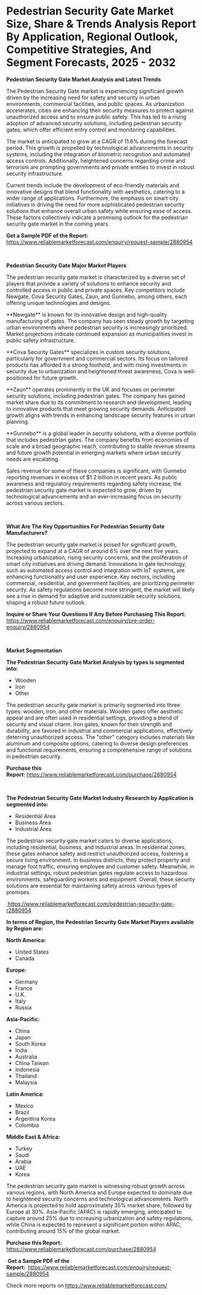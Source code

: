 <p><h1>Pedestrian Security Gate Market Size, Share & Trends Analysis Report By Application, Regional Outlook, Competitive Strategies, And Segment Forecasts, 2025 - 2032</h1></p><p><strong>Pedestrian Security Gate Market Analysis and Latest Trends</strong></p>
<p><p>The Pedestrian Security Gate market is experiencing significant growth driven by the increasing need for safety and security in urban environments, commercial facilities, and public spaces. As urbanization accelerates, cities are enhancing their security measures to protect against unauthorized access and to ensure public safety. This has led to a rising adoption of advanced security solutions, including pedestrian security gates, which offer efficient entry control and monitoring capabilities.</p><p>The market is anticipated to grow at a CAGR of 11.6% during the forecast period. This growth is propelled by technological advancements in security systems, including the integration of biometric recognition and automated access controls. Additionally, heightened concerns regarding crime and terrorism are prompting governments and private entities to invest in robust security infrastructure.</p><p>Current trends include the development of eco-friendly materials and innovative designs that blend functionality with aesthetics, catering to a wider range of applications. Furthermore, the emphasis on smart city initiatives is driving the need for more sophisticated pedestrian security solutions that enhance overall urban safety while ensuring ease of access. These factors collectively indicate a promising outlook for the pedestrian security gate market in the coming years.</p></p>
<p><strong>Get a Sample PDF of the Report:&nbsp;</strong> <a href="https://www.reliablemarketforecast.com/enquiry/request-sample/2880954?utm_campaign=1766&utm_medium=2&utm_source=Github&utm_content=ia&utm_term=12032025&utm_id=pedestrian-security-gate">https://www.reliablemarketforecast.com/enquiry/request-sample/2880954</a></p>
<p>&nbsp;</p>
<p><strong>Pedestrian Security Gate Major Market Players</strong></p>
<p><p>The pedestrian security gate market is characterized by a diverse set of players that provide a variety of solutions to enhance security and controlled access in public and private spaces. Key competitors include Newgate, Cova Security Gates, Zaun, and Gunnebo, among others, each offering unique technologies and designs.</p><p>**Newgate** is known for its innovative design and high-quality manufacturing of gates. The company has seen steady growth by targeting urban environments where pedestrian security is increasingly prioritized. Market projections indicate continued expansion as municipalities invest in public safety infrastructure.</p><p>**Cova Security Gates** specializes in custom security solutions, particularly for government and commercial sectors. Its focus on tailored products has afforded it a strong foothold, and with rising investments in security due to urbanization and heightened threat awareness, Cova is well-positioned for future growth.</p><p>**Zaun** operates prominently in the UK and focuses on perimeter security solutions, including pedestrian gates. The company has gained market share due to its commitment to research and development, leading to innovative products that meet growing security demands. Anticipated growth aligns with trends in enhancing landscape security features in urban planning.</p><p>**Gunnebo** is a global leader in security solutions, with a diverse portfolio that includes pedestrian gates. The company benefits from economies of scale and a broad geographic reach, contributing to stable revenue streams and future growth potential in emerging markets where urban security needs are escalating.</p><p>Sales revenue for some of these companies is significant, with Gunnebo reporting revenues in excess of $1.2 billion in recent years. As public awareness and regulatory requirements regarding safety increase, the pedestrian security gate market is expected to grow, driven by technological advancements and an ever-increasing focus on security across various sectors.</p></p>
<p>&nbsp;</p>
<p><strong>What Are The Key Opportunities For Pedestrian Security Gate Manufacturers?</strong></p>
<p><p>The pedestrian security gate market is poised for significant growth, projected to expand at a CAGR of around 6% over the next five years. Increasing urbanization, rising security concerns, and the proliferation of smart city initiatives are driving demand. Innovations in gate technology, such as automated access control and integration with IoT systems, are enhancing functionality and user experience. Key sectors, including commercial, residential, and government facilities, are prioritizing perimeter security. As safety regulations become more stringent, the market will likely see a rise in demand for adaptive and customizable security solutions, shaping a robust future outlook.</p></p>
<p><strong>Inquire or Share Your Questions If Any Before Purchasing This Report:</strong> <a href="https://www.reliablemarketforecast.com/enquiry/pre-order-enquiry/2880954?utm_campaign=1766&utm_medium=2&utm_source=Github&utm_content=ia&utm_term=12032025&utm_id=pedestrian-security-gate">https://www.reliablemarketforecast.com/enquiry/pre-order-enquiry/2880954</a></p>
<p>&nbsp;</p>
<p><strong>Market Segmentation</strong></p>
<p><strong>The Pedestrian Security Gate Market Analysis by types is segmented into:</strong></p>
<p><ul><li>Wooden</li><li>Iron</li><li>Other</li></ul></p>
<p><p>The pedestrian security gate market is primarily segmented into three types: wooden, iron, and other materials. Wooden gates offer aesthetic appeal and are often used in residential settings, providing a blend of security and visual charm. Iron gates, known for their strength and durability, are favored in industrial and commercial applications, effectively deterring unauthorized access. The "other" category includes materials like aluminum and composite options, catering to diverse design preferences and functional requirements, ensuring a comprehensive range of solutions in pedestrian security.</p></p>
<p><strong>Purchase this Report:&nbsp;</strong><a href="https://www.reliablemarketforecast.com/purchase/2880954?utm_campaign=1766&utm_medium=2&utm_source=Github&utm_content=ia&utm_term=12032025&utm_id=pedestrian-security-gate">https://www.reliablemarketforecast.com/purchase/2880954</a></p>
<p>&nbsp;</p>
<p><strong>The Pedestrian Security Gate Market Industry Research by Application is segmented into:</strong></p>
<p><ul><li>Residential Area</li><li>Business Area</li><li>Industrial Area</li></ul></p>
<p><p>The pedestrian security gate market caters to diverse applications, including residential, business, and industrial areas. In residential zones, these gates enhance safety and restrict unauthorized access, fostering a secure living environment. In business districts, they protect property and manage foot traffic, ensuring employee and customer safety. Meanwhile, in industrial settings, robust pedestrian gates regulate access to hazardous environments, safeguarding workers and equipment. Overall, these security solutions are essential for maintaining safety across various types of premises.</p></p>
<p><a href="https://www.reliablemarketforecast.com/pedestrian-security-gate-r2880954?utm_campaign=1766&utm_medium=2&utm_source=Github&utm_content=ia&utm_term=12032025&utm_id=pedestrian-security-gate">&nbsp;https://www.reliablemarketforecast.com/pedestrian-security-gate-r2880954</a></p>
<p><strong>In terms of Region, the Pedestrian Security Gate Market Players available by Region are:</strong></p>
<p>
    <p> <strong> North America: </strong>
        <ul>
            <li>United States</li>
            <li>Canada</li>
        </ul>
        </p> 
    <p> <strong> Europe: </strong>
        <ul>
            <li>Germany</li>
            <li>France</li>
            <li>U.K.</li>
            <li>Italy</li>
            <li>Russia</li>
        </ul>
        </p> 
    <p> <strong> Asia-Pacific: </strong>
        <ul>
            <li>China</li>
            <li>Japan</li>
            <li>South Korea</li>
            <li>India</li>
            <li>Australia</li>
            <li>China Taiwan</li>
            <li>Indonesia</li>
            <li>Thailand</li>
            <li>Malaysia</li>
        </ul>
        </p> 
    <p> <strong> Latin America: </strong>
        <ul>
            <li>Mexico</li>
            <li>Brazil</li>
            <li>Argentina Korea</li>
            <li>Colombia</li>
        </ul>
        </p> 
    <p> <strong> Middle East & Africa: </strong>
        <ul>
            <li>Turkey</li>
            <li>Saudi</li>
            <li>Arabia</li>
            <li>UAE</li>
            <li>Korea</li>
        </ul>
    </p>
    </p>
<p><p>The pedestrian security gate market is witnessing robust growth across various regions, with North America and Europe expected to dominate due to heightened security concerns and technological advancements. North America is projected to hold approximately 35% market share, followed by Europe at 30%. Asia-Pacific (APAC) is rapidly emerging, anticipated to capture around 25% due to increasing urbanization and safety regulations, while China is expected to represent a significant portion within APAC, contributing around 15% of the global market.</p></p>
<p><strong>Purchase this Report: </strong><a href="https://www.reliablemarketforecast.com/purchase/2880954?utm_campaign=1766&utm_medium=2&utm_source=Github&utm_content=ia&utm_term=12032025&utm_id=pedestrian-security-gate">https://www.reliablemarketforecast.com/purchase/2880954</a></p>
<p>&nbsp;<strong>Get a Sample PDF of the Report:&nbsp;&nbsp;</strong><a href="https://www.reliablemarketforecast.com/enquiry/request-sample/2880954?utm_campaign=1766&utm_medium=2&utm_source=Github&utm_content=ia&utm_term=12032025&utm_id=pedestrian-security-gate">https://www.reliablemarketforecast.com/enquiry/request-sample/2880954</a></p>
<p><strong></strong></p>
<p>Check more reports on <a href="https://www.reliablemarketforecast.com/?utm_campaign=1766&utm_medium=2&utm_source=Github&utm_content=ia&utm_term=12032025&utm_id=pedestrian-security-gate">https://www.reliablemarketforecast.com/</a></p>